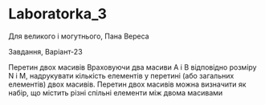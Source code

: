 # Laboratorka_3
Для великого і могутнього, Пана Вереса

Завдання, Варіант-23

Перетин двох масивів
Враховуючи два масиви A і B відповідно розміру N і M, надрукувати кількість елементів у перетині (або загальних елементів) двох масивів. Перетин двох масивів можна визначити як набір, що містить різні спільні елементи між двома масивами

